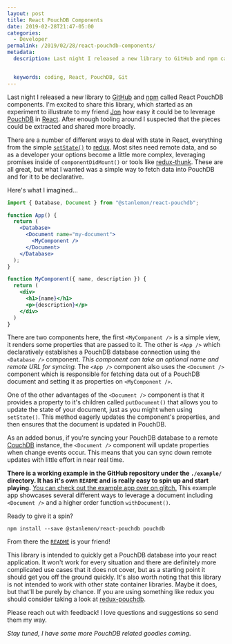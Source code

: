 ```yaml
---
layout: post
title: React PouchDB Components
date: 2019-02-28T21:47-05:00
categories:
  - Developer
permalink: /2019/02/28/react-pouchdb-components/
metadata:
  description: Last night I released a new library to GitHub and npm called React PouchDB components.


  keywords: coding, React, PouchDB, Git
---
```


Last night I released a new library to [GitHub](https://github.com/stanlemon/react-pouchdb) and [npm](https://www.npmjs.com/package/@stanlemon/react-pouchdb) called React PouchDB components. I'm excited to share this library, which started as an experiment to illustrate to my friend [Jon](http://jonkohlmeier.net) how easy it could be to leverage [PouchDB](http://pouchdb.com) in [React](https://reactjs.org). After enough tooling around I suspected that the pieces could be extracted and shared more broadly.

<!-- excerpt -->

There are a number of different ways to deal with state in React, everything from the simple [`setState()`](https://reactjs.org/docs/state-and-lifecycle.html) to [redux](http://redux.js.org). Most sites need remote data, and so as a developer your options become a little more complex, leveraging promises inside of `componentDidMount()` or tools like [redux-thunk](https://www.github.com/reduxjs/redux-thunk). These are all great, but what I wanted was a simple way to fetch data into PouchDB and for it to be declarative.

Here's what I imagined...

```jsx
import { Database, Document } from "@stanlemon/react-pouchdb";

function App() {
  return (
    <Database>
      <Document name="my-document">
        <MyComponent />
      </Document>
    </Database>
  );
}

function MyComponent({ name, description }) {
  return (
    <div>
      <h1>{name}</h1>
      <p>{description}</p>
    </div>
  )
}
```

There are two components here, the first `<MyComponent />` is a simple view, it renders some properties that are passed to it.  The other is `<App />` which declaratively establishes a PouchDB database connection using the `<Database />` component.  *This component can take an optional name and remote URL for syncing.* The `<App />` component also uses the `<Document />` component which is responsible for fetching data out of a PouchDB document and setting it as properties on `<MyComponent />`.

One of the other advantages of the `<Document />` component is that it provides a property to it's children called `putDocument()` that allows you to update the state of your document, just as you might when using `setState()`. This method eagerly updates the component's properties, and then ensures that the document is updated in PouchDB.

As an added bonus, if you're syncing your PouchDB database to a remote [CouchDB](https://docs.couchdb.org) instance, the `<Document />` component will update properties when change events occur. This means that you can sync down remote updates with little effort in near real time.

**There is a working example in the GitHub repository under the `./example/` directory. It has it's own `README` and is really easy to spin up and start playing.** [You can check out the example app over on glitch.](https://stanlemon-react-pouchdb.glitch.me) This example app showcases several different ways to leverage a document including `<Document />` and a higher order function `withDocument()`.

Ready to give it a spin?

```shell
npm install --save @stanlemon/react-pouchdb pouchdb
```

From there the [`README`](https://github.com/stanlemon/react-pouchdb/blob/master/README.md) is your friend!

This library is intended to quickly get a PouchDB database into your react application. It won't work for every situation and there are definitely more complicated use cases that it does not cover, but as a starting point it should get you off the ground quickly.  It's also worth noting that this library is not intended to work with other state container libraries.  Maybe it does, but that'll be purely by chance.  If you are using something like redux you should consider taking a look at [redux-pouchdb](https://github.com/vicentedealencar/redux-pouchdb).

Please reach out with feedback!  I love questions and suggestions so send them my way.

*Stay tuned, I have some more PouchDB related goodies coming.*
